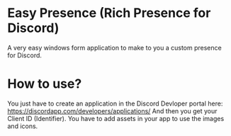 # Easy Presence (Rich Presence for Discord)
A very easy windows form application to make to you a custom presence for Discord.

# How to use?
You just have to create an application in the Discord Devloper portal here: https://discordapp.com/developers/applications/
And then you get your Client ID (Identifier). You have to add assets in your app to use the images and icons.
